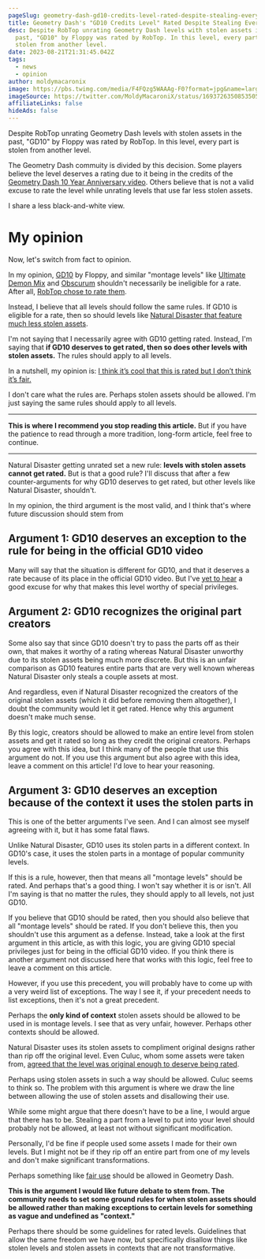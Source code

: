 ```yaml
---
pageSlug: geometry-dash-gd10-credits-level-rated-despite-stealing-every-part
title: Geometry Dash's "GD10 Credits Level" Rated Despite Stealing Every Part
desc: Despite RobTop unrating Geometry Dash levels with stolen assets in the
  past, "GD10" by Floppy was rated by RobTop. In this level, every part is
  stolen from another level.
date: 2023-08-21T21:31:45.042Z
tags:
  - news
  - opinion
author: moldymacaronix
image: https://pbs.twimg.com/media/F4FQzg5WAAAg-F0?format=jpg&name=large
imageSource: https://twitter.com/MoldyMacaroniX/status/1693726350853505219
affiliateLinks: false
hideAds: false
---
```

Despite RobTop unrating Geometry Dash levels with stolen assets in the past, "GD10" by Floppy was rated by RobTop. In this level, every part is stolen from another level.

The Geometry Dash commuity is divided by this decision. Some players believe the level deserves a rating due to it being in the credits of the [Geometry Dash 10 Year Anniversary video](/posts/will-geometry-dash-2-2-come-out-on-the-games-10-year-anniversary/). Others believe that is not a valid excuse to rate the level while unrating levels that use far less stolen assets.

I share a less black-and-white view.

# My opinion

Now, let's switch from fact to opinion.

In my opinion, [GD10](https://gdbrowser.com/93618912) by Floppy, and similar "montage levels" like [Ultimate Demon Mix](https://gdbrowser.com/10229235) and [Obscurum](https://gdbrowser.com/16156623) shouldn't necessarily be ineligible for a rate. After all, [RobTop chose to rate them](/posts/rate-standards/).

Instead, I believe that all levels should follow the same rules. If GD10 is eligible for a rate, then so should levels like [Natural Disaster that feature much less stolen assets](/posts/geometry-dash-extreme-demon-natural-disaster-unrated-following-accusations/).

I'm not saying that I necessarily agree with GD10 getting rated. Instead, I'm saying that **if GD10 deserves to get rated, then so does other levels with stolen assets.** The rules should apply to all levels.

In a nutshell, my opinion is: [I think it’s cool that this is rated but I don’t think it’s fair.](https://twitter.com/MoldyMacaroniX/status/1693732585501819348)


I don't care what the rules are. Perhaps stolen assets should be allowed. I'm just saying the same rules should apply to all levels.

---

**This is where I recommend you stop reading this article.** But if you have the patience to read through a more tradition, long-form article, feel free to continue.

---

Natural Disaster getting unrated set a new rule: **levels with stolen assets cannot get rated.** But is that a good rule? I'll discuss that after a few counter-arguments for why GD10 deserves to get rated, but other levels like Natural Disaster, shouldn't.

In my opinion, the third argument is the most valid, and I think that's where future discussion should stem from

## Argument 1: GD10 deserves an exception to the rule for being in the official GD10 video

Many will say that the situation is different for GD10, and that it deserves a rate because of its place in the official GD10 video. But I've [yet to hear](https://twitter.com/ashes2207/status/1693737941569605977) a good excuse for why that makes this level worthy of special privileges.

## Argument 2: GD10 recognizes the original part creators

Some also say that since GD10 doesn't try to pass the parts off as their own, that makes it worthy of a rating whereas Natural Disaster unworthy due to its stolen assets being much more discrete. But this is an unfair comparison as GD10 features entire parts that are very well known whereas Natural Disaster only steals a couple assets at most.

And regardless, even if Natural Disaster recognized the creators of the original stolen assets (which it did before removing them altogether), I doubt the community would let it get rated. Hence why this argument doesn't make much sense.

By this logic, creators should be allowed to make an entire level from stolen assets and get it rated so long as they credit the original creators. Perhaps you agree with this idea, but I think many of the people that use this argument do not. If you use this argument but also agree with this idea, leave a comment on this article! I'd love to hear your reasoning.

## Argument 3: GD10 deserves an exception because of the context it uses the stolen parts in

This is one of the better arguments I've seen. And I can almost see myself agreeing with it, but it has some fatal flaws.

Unlike Natural Disaster, GD10 uses its stolen parts in a different context. In GD10's case, it uses the stolen parts in a montage of popular community levels.

If this is a rule, however, then that means all "montage levels" should be rated. And perhaps that's a good thing. I won't say whether it is or isn't. All I'm saying is that no matter the rules, they should apply to all levels, not just GD10.

If you believe that GD10 should be rated, then you should also believe that all "montage levels" should be rated. If you don't believe this, then you shouldn't use this argument as a defense. Instead, take a look at the first argument in this article, as with this logic, you are giving GD10 special privileges just for being in the official GD10 video. If you think there is another argument not discussed here that works with this logic, feel free to leave a comment on this article.

However, if you use this precedent, you will probably have to come up with a very weird list of exceptions. The way I see it, if your precedent needs to list exceptions, then it's not a great precedent.

Perhaps the **only kind of context** stolen assets should be allowed to be used in is montage levels. I see that as very unfair, however. Perhaps other contexts should be allowed.

Natural Disaster uses its stolen assets to compliment original designs rather than rip off the original level. Even Culuc, whom some assets were taken from, [agreed that the level was original enough to deserve being rated](https://twitter.com/ytCuLuC/status/1589425322940059650).

Perhaps using stolen assets in such a way should be allowed. Culuc seems to think so. The problem with this argument is where we draw the line between allowing the use of stolen assets and disallowing their use.

While some might argue that there doesn't have to be a line, I would argue that there has to be. Stealing a part from a level to put into your level should probably not be allowed, at least not without significant modification.

Personally, I'd be fine if people used some assets I made for their own levels. But I might not be if they rip off an entire part from one of my levels and don't make significant transformations.

Perhaps something like [fair use](https://en.wikipedia.org/wiki/Fair_use) should be allowed in Geometry Dash.

**This is the argument I would like future debate to stem from. The community needs to set some ground rules for when stolen assets should be allowed rather than making exceptions to certain levels for something as vague and undefined as "context."**

Perhaps there should be some guidelines for rated levels. Guidelines that allow the same freedom we have now, but specifically disallow things like stolen levels and stolen assets in contexts that are not transformative.